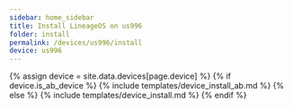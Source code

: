 ```yaml
---
sidebar: home_sidebar
title: Install LineageOS on us996
folder: install
permalink: /devices/us996/install
device: us996
---
```

{% assign device = site.data.devices[page.device] %}
{% if device.is_ab_device %}
{% include templates/device_install_ab.md %}
{% else %}
{% include templates/device_install.md %}
{% endif %}
